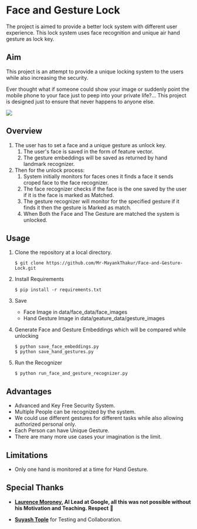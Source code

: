 # Face and Gesture Lock
The project is aimed to provide a better lock system with different user experience. This lock system uses face recognition and unique air hand gesture as lock key.


## Aim
This project is an attempt to provide a unique locking system to the users while also increasing the security.

Ever thought what if someone could show your image or suddenly point the mobile phone to your face just to peep into your private life?... This project is designed just to ensure that never happens to anyone else.


![](Demo.gif)



## Overview
1. The user has to set a face and a unique gesture as unlock key.
    1. The user's face is saved in the form of feature vector.
    2. The gesture embeddings will be saved as returned by hand landmark recognizer.
2. Then for the unlock process:
    1. System initially monitors for faces ones it finds a face it sends croped face to the face recognizer.
    2. The face recognizer checks if the face is the one saved by the user if it is the face is marked as Matched.
    3. The gesture recognizer will monitor for the specified gesture if it finds it then the gesture is Marked as match.
    4. When Both the Face and The Gesture are matched the system is unlocked.

## Usage
1. Clone the repository at a local directory.
    ```
    $ git clone https://github.com/Mr-MayankThakur/Face-and-Gesture-Lock.git
    ```
2. Install Requirements
    ```
    $ pip install -r requirements.txt
    ```
3. Save 
    - Face Image in data/face_data/face_images
    - Hand Gesture Image in data/geature_data/gesture_images
    
4. Generate Face and Gesture Embeddings which will be compared while unlocking
    ```commandline
    $ python save_face_embeddings.py
    $ python save_hand_gestures.py
    ```

5. Run the Recognizer
    ```
   $ python run_face_and_gesture_recognizer.py
    ```


## Advantages

- Advanced and Key Free Security System.
- Multiple People can be recognized by the system.
- We could use different gestures for different tasks while also allowing authorized personal only.
- Each Person can have Unique Gesture.  
- There are many more use cases your imagination is the limit.


## Limitations

- Only one hand is monitored at a time for Hand Gesture.

## Special Thanks
- **[Laurence Moroney](https://www.linkedin.com/in/laurence-moroney/), AI Lead at Google, all this was not possible without his Motivation and Teaching. Respect** :bow:

- **[Suyash Tople](https://www.linkedin.com/in/suyash1999/)** for Testing and Collaboration.
